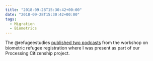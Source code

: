 ```yaml
---
title: "2018-09-28T15:30:42+00:00"
date: "2018-09-28T15:30:42+00:00"
tags:
  - Migration
  - Biometrics
---
```


The @refugeestudies [published two podcasts](https://www.rsc.ox.ac.uk/news/deconstructing-biometric-refugee-registration-podcasts) from the workshop on biometric refugee registration where I was present as part of our Processing Citizenship project.
